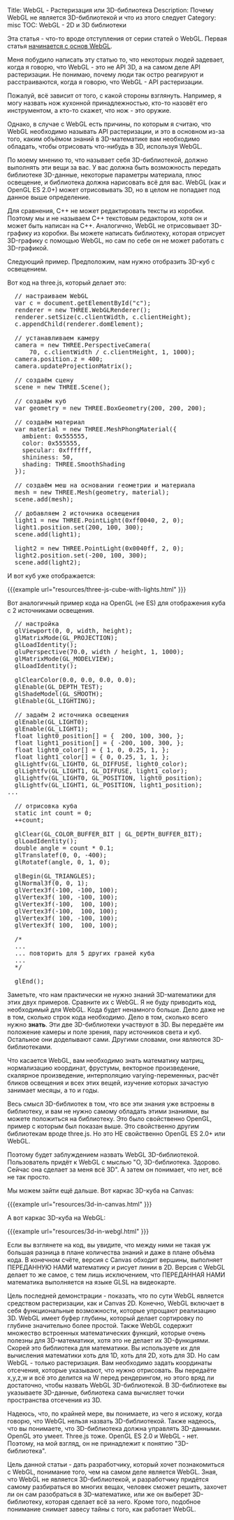 Title: WebGL - Растеризация или 3D-библиотека
Description: Почему WebGL не является 3D-библиотекой и что из этого следует
Category: misc
TOC: WebGL - 2D и 3D библиотеки


Эта статья - что-то вроде отступления от серии статей о WebGL. Первая статья
[начинается с основ WebGL](webgl-fundamentals.html).

Меня побудило написать эту статью то, что некоторых людей задевает, когда я говорю,
что WebGL - это не API 3D, а на самом деле API растеризации. Не понимаю, почему
люди так остро реагируют и расстраиваются, когда я говорю, что WebGL - API растеризации.

Пожалуй, всё зависит от того, с какой стороны взглянуть. Например, я могу назвать
нож кухонной принадлежностью, кто-то назовёт его инструментом, а кто-то скажет,
что нож - это оружие.

Однако, в случае с WebGL есть причины, по которым я считаю, что WebGL необходимо
называть API растеризации, и это в основном из-за того, каким объёмом знаний в
3D-математике вам необходимо обладать, чтобы отрисовать что-нибудь в 3D,
используя WebGL.

По моему мнению то, что называет себя 3D-библиотекой, должно выполнять эти
вещи за вас. У вас должна быть возможность передать библиотеке 3D-данные,
некоторые параметры материала, плюс освещение, и библиотека должна нарисовать
всё для вас. WebGL (как и OpenGL ES 2.0+) может отрисовывать 3D, но в целом
не попадает под данное выше определение.

Для сравнения, C++ не может редактировать тексты из коробки. Поэтому мы и
не называем C++ текстовым редактором, хотя он и может быть написан на C++.
Аналогично, WebGL не отрисовывает 3D-графику из коробки. Вы можете написать
библиотеку, которая отрисует 3D-графику с помощью WebGL, но сам по себе он
не может работать с 3D-графикой.

Следующий пример. Предположим, нам нужно отобразить 3D-куб с освещением.

Вот код на three.js, который делает это:

<pre class="prettyprint showlinemods">
  // настраиваем WebGL
  var c = document.getElementById("c");
  renderer = new THREE.WebGLRenderer();
  renderer.setSize(c.clientWidth, c.clientHeight);
  c.appendChild(renderer.domElement);

  // устанавливаем камеру
  camera = new THREE.PerspectiveCamera(
      70, c.clientWidth / c.clientHeight, 1, 1000);
  camera.position.z = 400;
  camera.updateProjectionMatrix();

  // создаём сцену
  scene = new THREE.Scene();

  // создаём куб
  var geometry = new THREE.BoxGeometry(200, 200, 200);

  // создаём материал
  var material = new THREE.MeshPhongMaterial({
    ambient: 0x555555,
    color: 0x555555,
    specular: 0xffffff,
    shininess: 50,
    shading: THREE.SmoothShading
  });

  // создаём меш на основании геометрии и материала
  mesh = new THREE.Mesh(geometry, material);
  scene.add(mesh);

  // добавляем 2 источника освещения
  light1 = new THREE.PointLight(0xff0040, 2, 0);
  light1.position.set(200, 100, 300);
  scene.add(light1);

  light2 = new THREE.PointLight(0x0040ff, 2, 0);
  light2.position.set(-200, 100, 300);
  scene.add(light2);
</pre>

И вот куб уже отображается:

{{{example url="resources/three-js-cube-with-lights.html" }}}

Вот аналогичный пример кода на OpenGL (не ES) для отображения
куба с 2 источниками освещения.

<pre class="prettyprint showlinemods">
  // настройка
  glViewport(0, 0, width, height);
  glMatrixMode(GL_PROJECTION);
  glLoadIdentity();
  gluPerspective(70.0, width / height, 1, 1000);
  glMatrixMode(GL_MODELVIEW);
  glLoadIdentity();

  glClearColor(0.0, 0.0, 0.0, 0.0);
  glEnable(GL_DEPTH_TEST);
  glShadeModel(GL_SMOOTH);
  glEnable(GL_LIGHTING);

  // задаём 2 источника освещения
  glEnable(GL_LIGHT0);
  glEnable(GL_LIGHT1);
  float light0_position[] = {  200, 100, 300, };
  float light1_position[] = { -200, 100, 300, };
  float light0_color[] = { 1, 0, 0.25, 1, };
  float light1_color[] = { 0, 0.25, 1, 1, };
  glLightfv(GL_LIGHT0, GL_DIFFUSE, light0_color);
  glLightfv(GL_LIGHT1, GL_DIFFUSE, light1_color);
  glLightfv(GL_LIGHT0, GL_POSITION, light0_position);
  glLightfv(GL_LIGHT1, GL_POSITION, light1_position);
...

  // отрисовка куба
  static int count = 0;
  ++count;

  glClear(GL_COLOR_BUFFER_BIT | GL_DEPTH_BUFFER_BIT);
  glLoadIdentity();
  double angle = count * 0.1;
  glTranslatef(0, 0, -400);
  glRotatef(angle, 0, 1, 0);

  glBegin(GL_TRIANGLES);
  glNormal3f(0, 0, 1);
  glVertex3f(-100, -100, 100);
  glVertex3f( 100, -100, 100);
  glVertex3f(-100,  100, 100);
  glVertex3f(-100,  100, 100);
  glVertex3f( 100, -100, 100);
  glVertex3f( 100,  100, 100);

  /*
  ...
  ... повторить для 5 других граней куба
  ...
  */

  glEnd();
</pre>

Заметьте, что нам практически не нужно знаний 3D-математики для этих двух
примеров. Сравните их с WebGL. Я не буду приводить код, необходимый для
WebGL. Кода будет ненамного больше. Дело даже не в том, сколько строк кода
необходимо. Дело в том, сколько всего нужно **знать**. Эти две 3D-библиотеки
участвуют в 3D. Вы передаёте им положение камеры и поле зрения, пару источников
света и куб. Остальное они доделывают сами. Другими словами, они являются
3D-библиотеками.

Что касается WebGL, вам необходимо знать математику матриц, нормализацию
координат, фрустумы, векторное произведение, скалярное произведение,
интерполяцию varying-переменных, расчёт бликов освещения и всех этих вещей,
изучение которых зачастую занимает месяцы, а то и годы.

Весь смысл 3D-библиотек в том, что все эти знания уже встроены в библиотеку,
и вам не нужно самому обладать этими знаниями, вы можете положиться на
библиотеку. Это было свойственно OpenGL, пример с которым был показан выше.
Это свойственно другим библиотекам вроде three.js. Но это НЕ свойственно
OpenGL ES 2.0+ или WebGL.

Поэтому будет заблуждением назвать WebGL 3D-библиотекой. Пользователь придёт
к WebGL с мыслью "О, 3D-библиотека. Здорово. Сейчас она сделает за меня всё 3D".
А затем он понимает, что нет, всё не так просто.

Мы можем зайти ещё дальше. Вот каркас 3D-куба на Canvas:

{{{example url="resources/3d-in-canvas.html" }}}

А вот каркас 3D-куба на WebGL:

{{{example url="resources/3d-in-webgl.html" }}}

Если вы взглянете на код, вы увидите, что между ними не такая уж большая разница
в плане количества знаний и даже в плане объёма кода. В конечном счёте, версия
с Canvas обходит вершины, выполняет ПЕРЕДАННУЮ НАМИ математику и рисует линии
в 2D. Версия с WebGL делает то же самое, с тем лишь исключением, что ПЕРЕДАННАЯ
НАМИ математика выполняется на языке GLSL на видеокарте.

Цель последней демонстрации - показать, что по сути WebGL является средством
растеризации, как и Canvas 2D. Конечно, WebGL включает в себя функциональные
возможности, которые упрощают реализацию 3D. WebGL имеет буфер глубины, который
делает сортировку по глубине значительно более простой. Также WebGL содержит
множество встроенных математических функций, которые очень полезны для
3D-математики, хотя это не делает их 3D-функциями. Скорей это библиотека для
математики. Вы используете их для вычисления математики хоть для 1D, хоть для
2D, хоть для 3D. Но сам WebGL - только растеризация. Вам необходимо задать
координаты отсечения, которые указывают, что нужно отрисовать. Вы передаёте
x,y,z,w и всё это делится на W перед рендерингом, но этого вряд ли достаточно,
чтобы назвать WebGL 3D-библиотекой. В 3D-библиотеке вы указываете 3D-данные,
библиотека сама вычисляет точки пространства отсечения из 3D.

Надеюсь, что, по крайней мере, вы понимаете, из чего я исхожу, когда говорю,
что WebGL нельзя назвать 3D-библиотекой. Также надеюсь, что вы понимаете,
что 3D-библиотека должна управлять 3D-данными. OpenGL это умеет. Three.js
тоже. OpenGL ES 2.0 и WebGL - нет. Поэтому, на мой взгляд, он не принадлежит
к понятию "3D-библиотека".

Цель данной статьи - дать разработчику, который хочет познакомиться с
WebGL, понимание того, чем на самом деле является WebGL. Зная, что WebGL
не является 3D-библиотекой, и разработчику придётся самому разбираться
во многих вещах, человек сможет решить, захочет ли он сам разобраться в
3D-математике, или же он выберет 3D-библиотеку, которая сделает всё за
него. Кроме того, подобное понимание снимает завесу тайны с того, как
работает WebGL.
